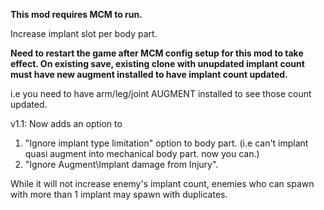 **This mod requires MCM to run.**

Increase implant slot per body part.

**Need to restart the game after MCM config setup for this mod to take effect. On existing save, existing clone with unupdated implant count must have new augment installed to have implant count updated.**

i.e you need to have arm/leg/joint AUGMENT installed to see those count updated.

v1.1:
Now adds an option to
1. "Ignore implant type limitation" option to body part. (i.e can't implant quasi augment into mechanical body part. now you can.)
2. "Ignore Augment\Implant damage from Injury".

While it will not increase enemy's implant count, enemies who can spawn with more than 1 implant may spawn with duplicates.

